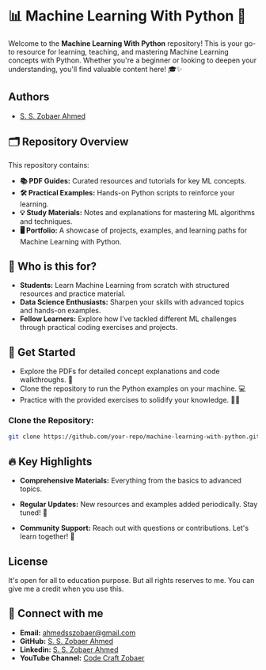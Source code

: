 # 📊 Machine Learning With Python 🚀

Welcome to the **Machine Learning With Python** repository! This is your go-to resource for learning, teaching, and mastering Machine Learning concepts with Python. Whether you're a beginner or looking to deepen your understanding, you'll find valuable content here! 🎓✨


## Authors
- [S. S. Zobaer Ahmed](https://www.github.com/sszobaer)

## 🗂️ Repository Overview

This repository contains:

- **📚 PDF Guides:** Curated resources and tutorials for key ML concepts.
- **🛠️ Practical Examples:** Hands-on Python scripts to reinforce your learning.
- **💡 Study Materials:** Notes and explanations for mastering ML algorithms and techniques.
- **🖥️ Portfolio:** A showcase of projects, examples, and learning paths for Machine Learning with Python.

## 🎯 Who is this for?

- **Students:** Learn Machine Learning from scratch with structured resources and practice material.
- **Data Science Enthusiasts:** Sharpen your skills with advanced topics and hands-on examples.
- **Fellow Learners:** Explore how I’ve tackled different ML challenges through practical coding exercises and projects.

## 🚀 Get Started

- Explore the PDFs for detailed concept explanations and code walkthroughs. 📖
- Clone the repository to run the Python examples on your machine. 💻
- Practice with the provided exercises to solidify your knowledge. 🏋️‍♂️

### Clone the Repository:

```bash
git clone https://github.com/your-repo/machine-learning-with-python.git
```

## 🔥 Key Highlights

- **Comprehensive Materials:** Everything from the basics to advanced topics.

- **Regular Updates:** New resources and examples added periodically. Stay tuned! 📅
- **Community Support:** Reach out with questions or contributions. Let's learn together! 🤝


## License

It's open for all to education purpose. But all rights reserves to me. You can give me a credit when you use this.


## 📢 Connect with me 
- **Email:** [ahmedsszobaer@gmail.com](mailto:ahmedsszobaer@gmail.com)
- **GitHub:** [S. S. Zobaer Ahmed](https://www.github.com/sszobaer)
- **Linkedin:** [S. S. Zobaer Ahmed](https://www.linkedin.com/in/s-s-zobaer-ahmed-209bab296?utm_source=share&utm_campaign=share_via&utm_content=profile&utm_medium=android_app)
- **YouTube Channel:** [Code Craft Zobaer](https://www.youtube.com/@CodeCraftZobaer)
